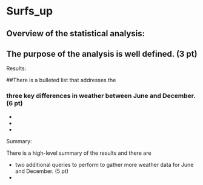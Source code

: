 # Surfs_up
## Overview of the statistical analysis:

## The purpose of the analysis is well defined. (3 pt)
Results:

##There is a bulleted list that addresses the

### three key differences in weather between June and December. (6 pt)
*
*
*

Summary:

There is a high-level summary of the results and there are 
* two additional queries to perform to gather more weather data for June and December. (5 pt)
* 
